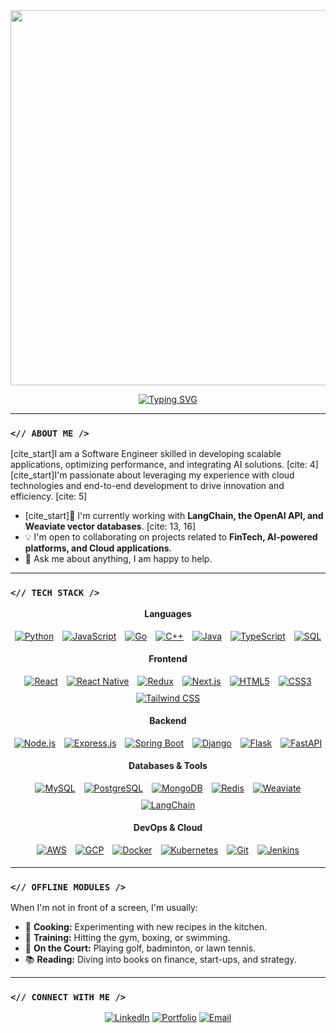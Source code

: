 <div align="center">

<img src="https://media.giphy.com/media/v1.Y2lkPTc5MGI3NjExM2FwaGgzb2p1ajhrb2Nmc2tqNGRzZ3g5bzQ4cTRjZGJjZzJnbTR6ZSZlcD12MV9pbnRlcm5hbF9naWZfYnlfaWQmYWRzPXQmaWQ9OWx1NmVkeWc3dmxzJmN0PWc/YT9A0s9JqiP5K/giphy.gif" width="600px">

</div>

<div align="center">

<a href="https://git.io/typing-svg"><img src="https://readme-typing-svg.herokuapp.com?font=VT323&size=35&center=true&vCenter=true&color=36BCF7&width=500&height=100&lines=Hello%2C+I'm+Ajay+Desai;A+Motivated+Software+Engineer;I+develop+scalable+applications...;...and+integrate+AI+solutions." alt="Typing SVG" /></a>

</div>

---

### `<// ABOUT ME />`

[cite_start]I am a Software Engineer skilled in developing scalable applications, optimizing performance, and integrating AI solutions. [cite: 4] [cite_start]I'm passionate about leveraging my experience with cloud technologies and end-to-end development to drive innovation and efficiency. [cite: 5]

-   [cite_start]🧠 I'm currently working with **LangChain, the OpenAI API, and Weaviate vector databases**. [cite: 13, 16]
-   💡 I'm open to collaborating on projects related to **FinTech, AI-powered platforms, and Cloud applications**.
-   💬 Ask me about anything, I am happy to help.

---

### `<// TECH STACK />`

<div align="center">
  <p><strong>Languages</strong></p>
  <a href="#"><img style="margin: 5px" src="https://img.shields.io/badge/Python-3776AB?style=for-the-badge&logo=python&logoColor=white" alt="Python" /></a>
  <a href="#"><img style="margin: 5px" src="https://img.shields.io/badge/JavaScript-F7DF1E?style=for-the-badge&logo=javascript&logoColor=black" alt="JavaScript" /></a>
  <a href="#"><img style="margin: 5px" src="https://img.shields.io/badge/Go-00ADD8?style=for-the-badge&logo=go&logoColor=white" alt="Go" /></a>
  <a href="#"><img style="margin: 5px" src="https://img.shields.io/badge/C%2B%2B-00599C?style=for-the-badge&logo=cplusplus&logoColor=white" alt="C++" /></a>
  <a href="#"><img style="margin: 5px" src="https://img.shields.io/badge/Java-007396?style=for-the-badge&logo=openjdk&logoColor=white" alt="Java" /></a>
  <a href="#"><img style="margin: 5px" src="https://img.shields.io/badge/TypeScript-3178C6?style=for-the-badge&logo=typescript&logoColor=white" alt="TypeScript" /></a>
  <a href="#"><img style="margin: 5px" src="https://img.shields.io/badge/SQL-4479A1?style=for-the-badge&logo=postgresql&logoColor=white" alt="SQL" /></a>

  <p><strong>Frontend</strong></p>
  <a href="#"><img style="margin: 5px" src="https://img.shields.io/badge/React-20232A?style=for-the-badge&logo=react&logoColor=61DAFB" alt="React" /></a>
  <a href="#"><img style="margin: 5px" src="https://img.shields.io/badge/React_Native-20232A?style=for-the-badge&logo=react&logoColor=61DAFB" alt="React Native" /></a>
  <a href="#"><img style="margin: 5px" src="https://img.shields.io/badge/Redux-764ABC?style=for-the-badge&logo=redux&logoColor=white" alt="Redux" /></a>
  <a href="#"><img style="margin: 5px" src="https://img.shields.io/badge/Next.js-000000?style=for-the-badge&logo=nextdotjs&logoColor=white" alt="Next.js" /></a>
  <a href="#"><img style="margin: 5px" src="https://img.shields.io/badge/HTML5-E34F26?style=for-the-badge&logo=html5&logoColor=white" alt="HTML5" /></a>
  <a href="#"><img style="margin: 5px" src="https://img.shields.io/badge/CSS3-1572B6?style=for-the-badge&logo=css3&logoColor=white" alt="CSS3" /></a>
  <a href="#"><img style="margin: 5px" src="https://img.shields.io/badge/Tailwind_CSS-38B2AC?style=for-the-badge&logo=tailwind-css&logoColor=white" alt="Tailwind CSS" /></a>
  
  <p><strong>Backend</strong></p>
  <a href="#"><img style="margin: 5px" src="https://img.shields.io/badge/Node.js-339933?style=for-the-badge&logo=nodedotjs&logoColor=white" alt="Node.js" /></a>
  <a href="#"><img style="margin: 5px" src="https://img.shields.io/badge/Express.js-000000?style=for-the-badge&logo=express&logoColor=white" alt="Express.js" /></a>
  <a href="#"><img style="margin: 5px" src="https://img.shields.io/badge/Spring_Boot-6DB33F?style=for-the-badge&logo=spring-boot&logoColor=white" alt="Spring Boot" /></a>
  <a href="#"><img style="margin: 5px" src="https://img.shields.io/badge/Django-092E20?style=for-the-badge&logo=django&logoColor=white" alt="Django" /></a>
  <a href="#"><img style="margin: 5px" src="https://img.shields.io/badge/Flask-000000?style=for-the-badge&logo=flask&logoColor=white" alt="Flask" /></a>
  <a href="#"><img style="margin: 5px" src="https://img.shields.io/badge/FastAPI-009688?style=for-the-badge&logo=fastapi&logoColor=white" alt="FastAPI" /></a>

  <p><strong>Databases & Tools</strong></p>
  <a href="#"><img style="margin: 5px" src="https://img.shields.io/badge/MySQL-4479A1?style=for-the-badge&logo=mysql&logoColor=white" alt="MySQL" /></a>
  <a href="#"><img style="margin: 5px" src="https://img.shields.io/badge/PostgreSQL-4169E1?style=for-the-badge&logo=postgresql&logoColor=white" alt="PostgreSQL" /></a>
  <a href="#"><img style="margin: 5px" src="https://img.shields.io/badge/MongoDB-47A248?style=for-the-badge&logo=mongodb&logoColor=white" alt="MongoDB" /></a>
  <a href="#"><img style="margin: 5px" src="https://img.shields.io/badge/Redis-DC382D?style=for-the-badge&logo=redis&logoColor=white" alt="Redis" /></a>
  <a href="#"><img style="margin: 5px" src="https://img.shields.io/badge/Weaviate-03FA9A?style=for-the-badge&logo=weaviate&logoColor=black" alt="Weaviate" /></a>
  <a href="#"><img style="margin: 5px" src="https://img.shields.io/badge/LangChain-008639?style=for-the-badge&logo=langchain&logoColor=white" alt="LangChain" /></a>
  
  <p><strong>DevOps & Cloud</strong></p>
  <a href="#"><img style="margin: 5px" src="https://img.shields.io/badge/Amazon_AWS-232F3E?style=for-the-badge&logo=amazon-aws&logoColor=white" alt="AWS" /></a>
  <a href="#"><img style="margin: 5px" src="https://img.shields.io/badge/Google_Cloud-4285F4?style=for-the-badge&logo=google-cloud&logoColor=white" alt="GCP" /></a>
  <a href="#"><img style="margin: 5px" src="https://img.shields.io/badge/Docker-2496ED?style=for-the-badge&logo=docker&logoColor=white" alt="Docker" /></a>
  <a href="#"><img style="margin: 5px" src="https://img.shields.io/badge/Kubernetes-326CE5?style=for-the-badge&logo=kubernetes&logoColor=white" alt="Kubernetes" /></a>
  <a href="#"><img style="margin: 5px" src="https://img.shields.io/badge/Git-F05032?style=for-the-badge&logo=git&logoColor=white" alt="Git" /></a>
  <a href="#"><img style="margin: 5px" src="https://img.shields.io/badge/Jenkins-D24939?style=for-the-badge&logo=jenkins&logoColor=white" alt="Jenkins" /></a>
</div>

---

### `<// OFFLINE MODULES />`

When I'm not in front of a screen, I'm usually:

-   🍳 **Cooking:** Experimenting with new recipes in the kitchen.
-   💪 **Training:** Hitting the gym, boxing, or swimming.
-   🎾 **On the Court:** Playing golf, badminton, or lawn tennis.
-   📚 **Reading:** Diving into books on finance, start-ups, and strategy.

---

### `<// CONNECT WITH ME />`
<p align="center">
  <a href="https://www.linkedin.com/in/ajayhdesai/"><img src="https://img.shields.io/badge/LinkedIn-0A66C2?style=for-the-badge&logo=linkedin&logoColor=white" alt="LinkedIn"/></a>
  <a href="https://ajay-desai-portfolio.vercel.app/"><img src="https://img.shields.io/badge/Portfolio-000000?style=for-the-badge&logo=firefox&logoColor=white" alt="Portfolio"/></a>
  <a href="mailto:ajayhnd1973@gmail.com"><img src="https://img.shields.io/badge/ajayhnd1973@gmail.com-D14836?style=for-the-badge&logo=gmail&logoColor=white" alt="Email"/></a>
</p>
